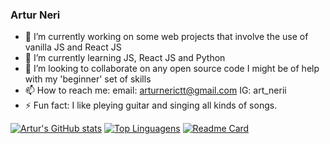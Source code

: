 ### Artur Neri

- 🔭 I’m currently working on some web projects that involve the use of vanilla JS and React JS
- 🌱 I’m currently learning JS, React JS and Python
- 👯 I’m looking to collaborate on any open source code I might be of help with my 'beginner' set of skills
- 📫 How to reach me: 
  email: arturnerictt@gmail.com
  IG: art_nerii
- ⚡ Fun fact: I like pleying guitar and singing all kinds of songs.

[![Artur's GitHub stats](https://github-readme-stats.vercel.app/api?username=Artur-Neri&theme=highcontrast )](https://github.com/anuraghazra/github-readme-stats)
[![Top Linguagens](https://github-readme-stats.vercel.app/api/top-langs/?username=Artur-Neri&layout=compact)](https://github.com/anuraghazra/github-readme-stats)
[![Readme Card](https://github-readme-stats.vercel.app/api/pin/?username=Artur-Neri&repo=Organo)](https://github.com/anuraghazra/github-readme-stats)
